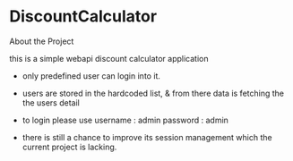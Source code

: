 # DiscountCalculator
About the Project

this is a simple webapi discount calculator application
- only predefined user can login into it.
- users are stored in the hardcoded list, & from there data is fetching the the users detail
- to login please use 
username  : admin
password  : admin

- there is still a chance to improve its session management which the current project is lacking.
